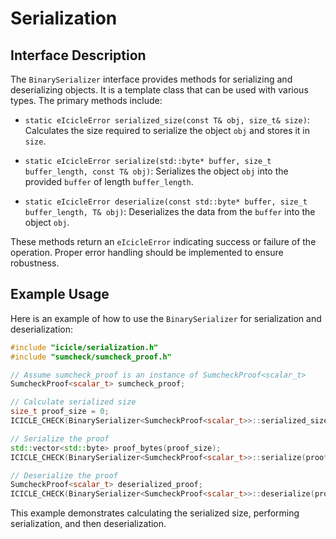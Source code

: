 # Serialization

## Interface Description

The `BinarySerializer` interface provides methods for serializing and deserializing objects. It is a template class that can be used with various types. The primary methods include:

- `static eIcicleError serialized_size(const T& obj, size_t& size)`: Calculates the size required to serialize the object `obj` and stores it in `size`.

- `static eIcicleError serialize(std::byte* buffer, size_t buffer_length, const T& obj)`: Serializes the object `obj` into the provided `buffer` of length `buffer_length`.

- `static eIcicleError deserialize(const std::byte* buffer, size_t buffer_length, T& obj)`: Deserializes the data from the `buffer` into the object `obj`.

These methods return an `eIcicleError` indicating success or failure of the operation. Proper error handling should be implemented to ensure robustness.

## Example Usage

Here is an example of how to use the `BinarySerializer` for serialization and deserialization:

```cpp
#include "icicle/serialization.h"
#include "sumcheck/sumcheck_proof.h"

// Assume sumcheck_proof is an instance of SumcheckProof<scalar_t>
SumcheckProof<scalar_t> sumcheck_proof;

// Calculate serialized size
size_t proof_size = 0;
ICICLE_CHECK(BinarySerializer<SumcheckProof<scalar_t>>::serialized_size(sumcheck_proof, proof_size));

// Serialize the proof
std::vector<std::byte> proof_bytes(proof_size);
ICICLE_CHECK(BinarySerializer<SumcheckProof<scalar_t>>::serialize(proof_bytes.data(), proof_bytes.size(), sumcheck_proof));

// Deserialize the proof
SumcheckProof<scalar_t> deserialized_proof;
ICICLE_CHECK(BinarySerializer<SumcheckProof<scalar_t>>::deserialize(proof_bytes.data(), proof_bytes.size(), deserialized_proof));

```

This example demonstrates calculating the serialized size, performing serialization, and then deserialization.
